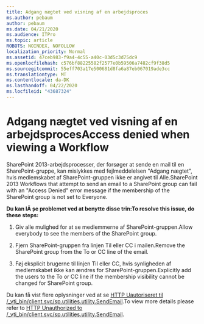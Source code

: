 ```yaml
---
title: Adgang nægtet ved visning af en arbejdsproces
ms.author: pebaum
author: pebaum
ms.date: 04/21/2020
ms.audience: ITPro
ms.topic: article
ROBOTS: NOINDEX, NOFOLLOW
localization_priority: Normal
ms.assetid: 47ceb983-f9a4-4c55-a40c-03d5c3d75dc9
ms.openlocfilehash: c576bf88225582f2577e0b59506a7482cf9f38d5
ms.sourcegitcommit: 55eff703a17e500681d8fa6a87eb067019ade3cc
ms.translationtype: MT
ms.contentlocale: da-DK
ms.lasthandoff: 04/22/2020
ms.locfileid: "43687324"
---
```

# <a name="access-denied-when-viewing-a-workflow"></a><span data-ttu-id="e327f-102">Adgang nægtet ved visning af en arbejdsproces</span><span class="sxs-lookup"><span data-stu-id="e327f-102">Access denied when viewing a Workflow</span></span>

<span data-ttu-id="e327f-103">SharePoint 2013-arbejdsprocesser, der forsøger at sende en mail til en SharePoint-gruppe, kan mislykkes med fejlmeddelelsen "Adgang nægtet", hvis medlemskabet af SharePoint-gruppen ikke er angivet til Alle.</span><span class="sxs-lookup"><span data-stu-id="e327f-103">SharePoint 2013 Workflows that attempt to send an email to a SharePoint group can fail with an "Access Denied" error message if the membership of the SharePoint group is not set to Everyone.</span></span>
  
 <span data-ttu-id="e327f-104">**Du kan lÃ ̧se problemet ved at benytte disse trin:**</span><span class="sxs-lookup"><span data-stu-id="e327f-104">**To resolve this issue, do these steps:**</span></span>
  
 1. <span data-ttu-id="e327f-105">Giv alle mulighed for at se medlemmerne af SharePoint-gruppen.</span><span class="sxs-lookup"><span data-stu-id="e327f-105">Allow everybody to see the members of the SharePoint group.</span></span>
  
 2. <span data-ttu-id="e327f-106">Fjern SharePoint-gruppen fra linjen Til eller CC i mailen.</span><span class="sxs-lookup"><span data-stu-id="e327f-106">Remove the SharePoint group from the To or CC line of the email.</span></span>
  
 3. <span data-ttu-id="e327f-107">Føj eksplicit brugerne til linjen Til eller CC, hvis synligheden af medlemskabet ikke kan ændres for SharePoint-gruppen.</span><span class="sxs-lookup"><span data-stu-id="e327f-107">Explicitly add the users to the To or CC line if the membership visibility cannot be changed for SharePoint group.</span></span>
  
<span data-ttu-id="e327f-108">Du kan få vist flere oplysninger ved at se [HTTP Uautoriseret til /_vti_bin/client.svc/sp.utilities.utility.SendEmail](https://go.microsoft.com/fwlink/?linkid=2044694&amp;clcid=0x409).</span><span class="sxs-lookup"><span data-stu-id="e327f-108">To view more details please refer to [HTTP Unauthorized to /_vti_bin/client.svc/sp.utilities.utility.SendEmail](https://go.microsoft.com/fwlink/?linkid=2044694&amp;clcid=0x409).</span></span>
  